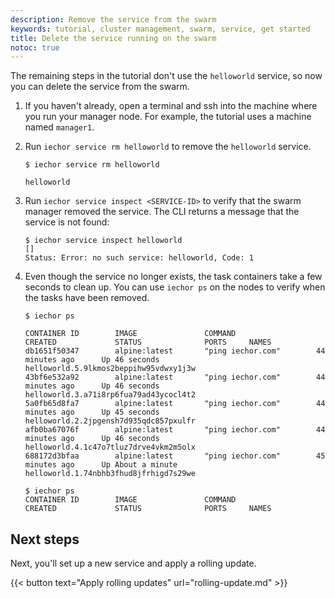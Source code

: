 ```yaml
---
description: Remove the service from the swarm
keywords: tutorial, cluster management, swarm, service, get started
title: Delete the service running on the swarm
notoc: true
---
```


The remaining steps in the tutorial don't use the `helloworld` service, so now
you can delete the service from the swarm.

1.  If you haven't already, open a terminal and ssh into the machine where you
    run your manager node. For example, the tutorial uses a machine named
    `manager1`.

2.  Run `iechor service rm helloworld` to remove the `helloworld` service.

    ```console
    $ iechor service rm helloworld

    helloworld
    ```

3.  Run `iechor service inspect <SERVICE-ID>` to verify that the swarm manager
    removed the service. The CLI returns a message that the service is not
    found:

    ```console
    $ iechor service inspect helloworld
    []
    Status: Error: no such service: helloworld, Code: 1
    ```

4.  Even though the service no longer exists, the task containers take a few
    seconds to clean up. You can use `iechor ps` on the nodes to verify when the
    tasks have been removed.

    ```console
    $ iechor ps

    CONTAINER ID        IMAGE               COMMAND                  CREATED             STATUS              PORTS     NAMES
    db1651f50347        alpine:latest       "ping iechor.com"        44 minutes ago      Up 46 seconds                 helloworld.5.9lkmos2beppihw95vdwxy1j3w
    43bf6e532a92        alpine:latest       "ping iechor.com"        44 minutes ago      Up 46 seconds                 helloworld.3.a71i8rp6fua79ad43ycocl4t2
    5a0fb65d8fa7        alpine:latest       "ping iechor.com"        44 minutes ago      Up 45 seconds                 helloworld.2.2jpgensh7d935qdc857pxulfr
    afb0ba67076f        alpine:latest       "ping iechor.com"        44 minutes ago      Up 46 seconds                 helloworld.4.1c47o7tluz7drve4vkm2m5olx
    688172d3bfaa        alpine:latest       "ping iechor.com"        45 minutes ago      Up About a minute             helloworld.1.74nbhb3fhud8jfrhigd7s29we

    $ iechor ps
    CONTAINER ID        IMAGE               COMMAND                  CREATED             STATUS              PORTS     NAMES

    ```

## Next steps

Next, you'll set up a new service and apply a rolling update.

{{< button text="Apply rolling updates" url="rolling-update.md" >}}

